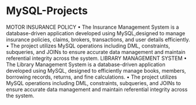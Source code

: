 # MySQL-Projects
MOTOR INSURANCE POLICY
•	The Insurance Management System is a database-driven application developed using MySQL,designed to manage insurance policies, claims, brokers, transactions, and user details efficiently.
•	The project utilizes MySQL operations including DML, constraints, subqueries, and JOINs to ensure accurate data management and maintain referential integrity across the system.
 LIBRARY MANAGEMENT SYSTEM
•	The Library Management System is a database-driven application developed using MySQL, designed to efficiently manage books, members, borrowing records, returns, and fine calculations.
•	The project utilizes MySQL operations including DML, constraints, subqueries, and JOINs to                 ensure accurate data management and maintain referential integrity across the system.
